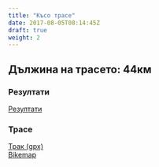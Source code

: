 ```yaml
---
title: "Късо трасе"
date: 2017-08-05T08:14:45Z
draft: true
weight: 2
---
```


## Дължина на трасето: 44км
### Резултати  
[Резултати](http://racetimingbg.com/live-results/#0_B174A0)  
### Трасе  
[Трак (gpx)](https://drive.google.com/open?id=0B8lR1_MWHzbCMWhaR1pDeEZXV0k)  
[Bikemap](https://www.bikemap.net/en/route/4143055-murgash-44km/)  

